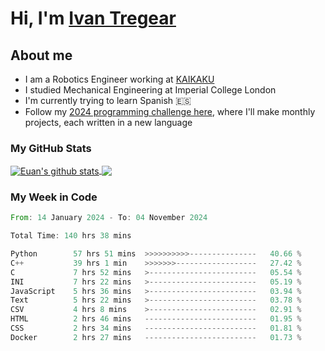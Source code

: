 # Hi, I'm [Ivan Tregear](https://www.linkedin.com/in/ivantregear/)

## About me

* I am a Robotics Engineer working at [KAIKAKU](https://github.com/KAIKAKU-AI)
* I studied Mechanical Engineering at Imperial College London
* I'm currently trying to learn Spanish :es:
* Follow my [2024 programming challenge here](https://github.com/ITregear?tab=repositories), where I'll make monthly projects, each written in a new language


### My GitHub Stats

<a href="#my-github-stats">
  <img align="center" src="https://github-readme-stats.vercel.app/api?username=itregear&count_private=true&show_icons=true&include_all_commits=true&theme=material-palenight" alt="Euan's github stats" />
</a>

<a href="#my-github-stats">
  <img align="center" src="https://github-readme-stats.vercel.app/api/top-langs/?username=itregear&layout=compact&theme=material-palenight" />
</a>

### My Week in Code
<!--START_SECTION:waka-->

```rust
From: 14 January 2024 - To: 04 November 2024

Total Time: 140 hrs 38 mins

Python        57 hrs 51 mins  >>>>>>>>>>---------------   40.66 %
C++           39 hrs 1 min    >>>>>>>------------------   27.42 %
C             7 hrs 52 mins   >------------------------   05.54 %
INI           7 hrs 22 mins   >------------------------   05.19 %
JavaScript    5 hrs 36 mins   >------------------------   03.94 %
Text          5 hrs 22 mins   >------------------------   03.78 %
CSV           4 hrs 8 mins    >------------------------   02.91 %
HTML          2 hrs 46 mins   -------------------------   01.95 %
CSS           2 hrs 34 mins   -------------------------   01.81 %
Docker        2 hrs 27 mins   -------------------------   01.73 %
```

<!--END_SECTION:waka-->
